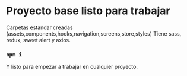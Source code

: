 # Proyecto base listo para trabajar

Carpetas estandar creadas (assets,components,hooks,navigation,screens,store,styles)
Tiene sass, redux, sweet alert y axios.



### `npm i`

Y listo para empezar a trabajar en cualquier proyecto.

